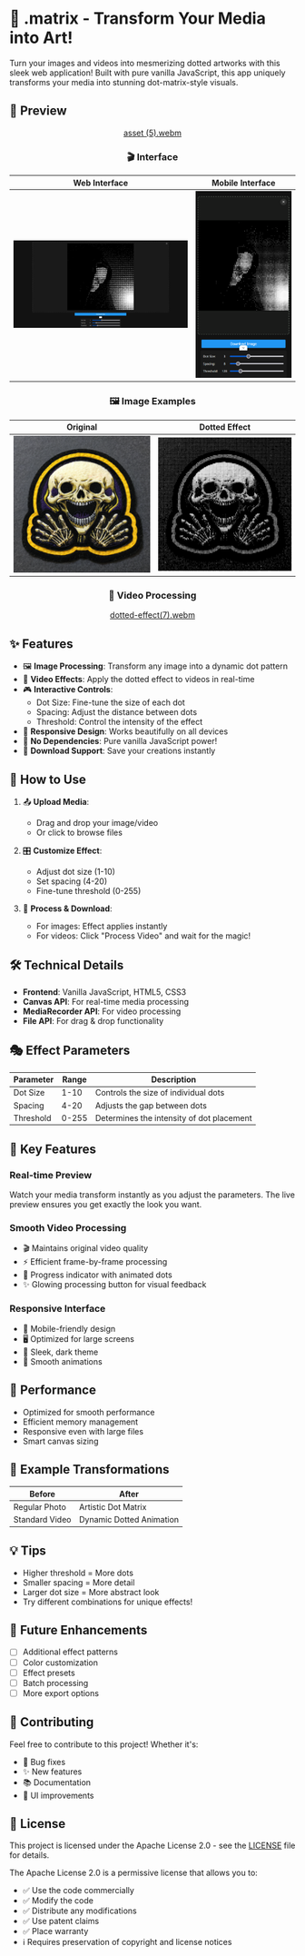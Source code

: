 # 🎨 .matrix - Transform Your Media into Art!

Turn your images and videos into mesmerizing dotted artworks with this sleek web application! Built with pure vanilla JavaScript, this app uniquely transforms your media into stunning dot-matrix-style visuals.

## 📸 Preview

<div align="center">

[asset (5).webm](https://github.com/user-attachments/assets/a8505160-608d-4370-a076-29eba640bd68)


### 🎬 Interface
| Web Interface | Mobile Interface |
|----------|---------------|
|![Web Interface Preview](assets/asset%20(1).png) | ![Mobile Interface Preview](assets/asset%20(2).png) |



### 🖼️ Image Examples
| Original | Dotted Effect |
|----------|---------------|
| ![Original Image](assets/asset%20(5).png) | ![Dotted Effect](assets/asset%20(4).png) |

### 🎥 Video Processing
[dotted-effect(7).webm](https://github.com/user-attachments/assets/b6e394d2-5c90-4eea-a57b-fcf73341ae4e)


</div>

## ✨ Features

- 🖼️ **Image Processing**: Transform any image into a dynamic dot pattern
- 🎥 **Video Effects**: Apply the dotted effect to videos in real-time
- 🎮 **Interactive Controls**: 
  - Dot Size: Fine-tune the size of each dot
  - Spacing: Adjust the distance between dots
  - Threshold: Control the intensity of the effect
- 📱 **Responsive Design**: Works beautifully on all devices
- 🚀 **No Dependencies**: Pure vanilla JavaScript power!
- 💾 **Download Support**: Save your creations instantly

## 🎯 How to Use

1. 📤 **Upload Media**:
   - Drag and drop your image/video
   - Or click to browse files
   
2. 🎛️ **Customize Effect**:
   - Adjust dot size (1-10)
   - Set spacing (4-20)
   - Fine-tune threshold (0-255)
   
3. 💫 **Process & Download**:
   - For images: Effect applies instantly
   - For videos: Click "Process Video" and wait for the magic!

## 🛠️ Technical Details

- **Frontend**: Vanilla JavaScript, HTML5, CSS3
- **Canvas API**: For real-time media processing
- **MediaRecorder API**: For video processing
- **File API**: For drag & drop functionality

## 🎭 Effect Parameters

| Parameter  | Range    | Description                               |
|------------|----------|-------------------------------------------|
| Dot Size   | 1-10     | Controls the size of individual dots      |
| Spacing    | 4-20     | Adjusts the gap between dots              |
| Threshold  | 0-255    | Determines the intensity of dot placement  |

## 🌟 Key Features

### Real-time Preview
Watch your media transform instantly as you adjust the parameters. The live preview ensures you get exactly the look you want.

### Smooth Video Processing
- 🎬 Maintains original video quality
- ⚡ Efficient frame-by-frame processing
- 🔄 Progress indicator with animated dots
- ✨ Glowing processing button for visual feedback

### Responsive Interface
- 📱 Mobile-friendly design
- 🖥️ Optimized for large screens
- 🎨 Sleek, dark theme
- 💫 Smooth animations

## 🚀 Performance

- Optimized for smooth performance
- Efficient memory management
- Responsive even with large files
- Smart canvas sizing

## 🎨 Example Transformations

Before | After
-------|-------
Regular Photo | Artistic Dot Matrix
Standard Video | Dynamic Dotted Animation

## 💡 Tips

- Higher threshold = More dots
- Smaller spacing = More detail
- Larger dot size = More abstract look
- Try different combinations for unique effects!

## 🔮 Future Enhancements

- [ ] Additional effect patterns
- [ ] Color customization
- [ ] Effect presets
- [ ] Batch processing
- [ ] More export options

## 🤝 Contributing

Feel free to contribute to this project! Whether it's:
- 🐛 Bug fixes
- ✨ New features
- 📚 Documentation
- 🎨 UI improvements

## 📄 License

This project is licensed under the Apache License 2.0 - see the [LICENSE](LICENSE) file for details.

The Apache License 2.0 is a permissive license that allows you to:
- ✅ Use the code commercially
- ✅ Modify the code
- ✅ Distribute any modifications
- ✅ Use patent claims
- ✅ Place warranty
- ℹ️ Requires preservation of copyright and license notices
